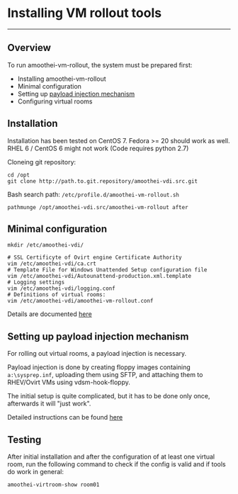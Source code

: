 # Installing VM rollout tools


------------------
## Overview
To run amoothei-vm-rollout, the system must be prepared first:

* Installing amoothei-vm-rollout
* Minimal configuration
* Setting up [payload injection mechanism](sftp-floppy-upload.md)
* Configuring virtual rooms



## Installation
Installation has been tested on CentOS 7. Fedora >= 20 should work as well. RHEL 6 / CentOS 6 might not work (Code requires python 2.7)

Cloneing git repository:

```
cd /opt
git clone http://path.to.git.repository/amoothei-vdi.src.git
```

<!---
FIXME: git path above
-->

Bash search path: `/etc/profile.d/amoothei-vm-rollout.sh`
```
pathmunge /opt/amoothei-vdi.src/amoothei-vm-rollout after
```

## Minimal configuration
```
mkdir /etc/amoothei-vdi/

# SSL Certificyte of Ovirt engine Certificate Authority 
vim /etc/amoothei-vdi/ca.crt
# Template File for Windows Unattended Setup configuration file
vim /etc/amoothei-vdi/Autounattend-production.xml.template
# Logging settings
vim /etc/amoothei-vdi/logging.conf
# Definitions of virtual rooms:
vim /etc/amoothei-vdi/amoothei-vm-rollout.conf
```

Details are documented [here](amoothei-vm-rollout-config.md)

## Setting up payload injection mechanism
For rolling out virtual rooms, a payload injection is necessary.

Payload injection is done by creating floppy images containing `a:\sysprep.inf`, uploading them using SFTP, and attaching them to RHEV/Ovirt VMs using vdsm-hook-floppy.

The initial setup is quite complicated, but it has to be done only once, afterwards it will "just work".

Detailed instructions can be found [here](sftp-floppy-upload.md)

## Testing
After initial installation and after the configuration of at least one virtual room, run the following command to check if the config is valid and if tools do work in general:
```
amoothei-virtroom-show room01
```





